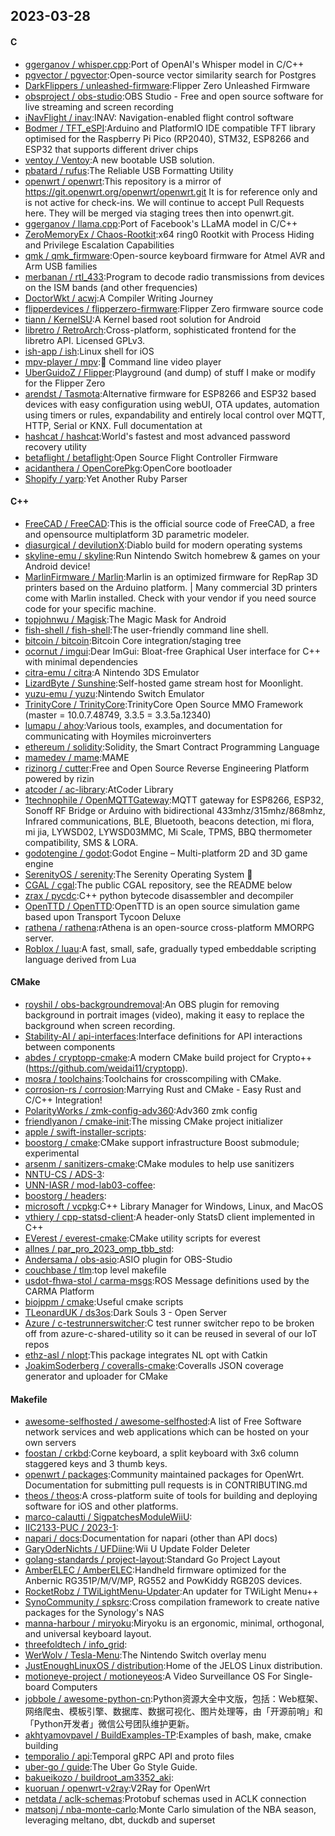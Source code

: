 ## 2023-03-28

#### C
* [ggerganov / whisper.cpp](https://github.com/ggerganov/whisper.cpp):Port of OpenAI's Whisper model in C/C++
* [pgvector / pgvector](https://github.com/pgvector/pgvector):Open-source vector similarity search for Postgres
* [DarkFlippers / unleashed-firmware](https://github.com/DarkFlippers/unleashed-firmware):Flipper Zero Unleashed Firmware
* [obsproject / obs-studio](https://github.com/obsproject/obs-studio):OBS Studio - Free and open source software for live streaming and screen recording
* [iNavFlight / inav](https://github.com/iNavFlight/inav):INAV: Navigation-enabled flight control software
* [Bodmer / TFT_eSPI](https://github.com/Bodmer/TFT_eSPI):Arduino and PlatformIO IDE compatible TFT library optimised for the Raspberry Pi Pico (RP2040), STM32, ESP8266 and ESP32 that supports different driver chips
* [ventoy / Ventoy](https://github.com/ventoy/Ventoy):A new bootable USB solution.
* [pbatard / rufus](https://github.com/pbatard/rufus):The Reliable USB Formatting Utility
* [openwrt / openwrt](https://github.com/openwrt/openwrt):This repository is a mirror of https://git.openwrt.org/openwrt/openwrt.git It is for reference only and is not active for check-ins. We will continue to accept Pull Requests here. They will be merged via staging trees then into openwrt.git.
* [ggerganov / llama.cpp](https://github.com/ggerganov/llama.cpp):Port of Facebook's LLaMA model in C/C++
* [ZeroMemoryEx / Chaos-Rootkit](https://github.com/ZeroMemoryEx/Chaos-Rootkit):x64 ring0 Rootkit with Process Hiding and Privilege Escalation Capabilities
* [qmk / qmk_firmware](https://github.com/qmk/qmk_firmware):Open-source keyboard firmware for Atmel AVR and Arm USB families
* [merbanan / rtl_433](https://github.com/merbanan/rtl_433):Program to decode radio transmissions from devices on the ISM bands (and other frequencies)
* [DoctorWkt / acwj](https://github.com/DoctorWkt/acwj):A Compiler Writing Journey
* [flipperdevices / flipperzero-firmware](https://github.com/flipperdevices/flipperzero-firmware):Flipper Zero firmware source code
* [tiann / KernelSU](https://github.com/tiann/KernelSU):A Kernel based root solution for Android
* [libretro / RetroArch](https://github.com/libretro/RetroArch):Cross-platform, sophisticated frontend for the libretro API. Licensed GPLv3.
* [ish-app / ish](https://github.com/ish-app/ish):Linux shell for iOS
* [mpv-player / mpv](https://github.com/mpv-player/mpv):🎥
Command line video player
* [UberGuidoZ / Flipper](https://github.com/UberGuidoZ/Flipper):Playground (and dump) of stuff I make or modify for the Flipper Zero
* [arendst / Tasmota](https://github.com/arendst/Tasmota):Alternative firmware for ESP8266 and ESP32 based devices with easy configuration using webUI, OTA updates, automation using timers or rules, expandability and entirely local control over MQTT, HTTP, Serial or KNX. Full documentation at
* [hashcat / hashcat](https://github.com/hashcat/hashcat):World's fastest and most advanced password recovery utility
* [betaflight / betaflight](https://github.com/betaflight/betaflight):Open Source Flight Controller Firmware
* [acidanthera / OpenCorePkg](https://github.com/acidanthera/OpenCorePkg):OpenCore bootloader
* [Shopify / yarp](https://github.com/Shopify/yarp):Yet Another Ruby Parser

#### C++
* [FreeCAD / FreeCAD](https://github.com/FreeCAD/FreeCAD):This is the official source code of FreeCAD, a free and opensource multiplatform 3D parametric modeler.
* [diasurgical / devilutionX](https://github.com/diasurgical/devilutionX):Diablo build for modern operating systems
* [skyline-emu / skyline](https://github.com/skyline-emu/skyline):Run Nintendo Switch homebrew & games on your Android device!
* [MarlinFirmware / Marlin](https://github.com/MarlinFirmware/Marlin):Marlin is an optimized firmware for RepRap 3D printers based on the Arduino platform. | Many commercial 3D printers come with Marlin installed. Check with your vendor if you need source code for your specific machine.
* [topjohnwu / Magisk](https://github.com/topjohnwu/Magisk):The Magic Mask for Android
* [fish-shell / fish-shell](https://github.com/fish-shell/fish-shell):The user-friendly command line shell.
* [bitcoin / bitcoin](https://github.com/bitcoin/bitcoin):Bitcoin Core integration/staging tree
* [ocornut / imgui](https://github.com/ocornut/imgui):Dear ImGui: Bloat-free Graphical User interface for C++ with minimal dependencies
* [citra-emu / citra](https://github.com/citra-emu/citra):A Nintendo 3DS Emulator
* [LizardByte / Sunshine](https://github.com/LizardByte/Sunshine):Self-hosted game stream host for Moonlight.
* [yuzu-emu / yuzu](https://github.com/yuzu-emu/yuzu):Nintendo Switch Emulator
* [TrinityCore / TrinityCore](https://github.com/TrinityCore/TrinityCore):TrinityCore Open Source MMO Framework (master = 10.0.7.48749, 3.3.5 = 3.3.5a.12340)
* [lumapu / ahoy](https://github.com/lumapu/ahoy):Various tools, examples, and documentation for communicating with Hoymiles microinverters
* [ethereum / solidity](https://github.com/ethereum/solidity):Solidity, the Smart Contract Programming Language
* [mamedev / mame](https://github.com/mamedev/mame):MAME
* [rizinorg / cutter](https://github.com/rizinorg/cutter):Free and Open Source Reverse Engineering Platform powered by rizin
* [atcoder / ac-library](https://github.com/atcoder/ac-library):AtCoder Library
* [1technophile / OpenMQTTGateway](https://github.com/1technophile/OpenMQTTGateway):MQTT gateway for ESP8266, ESP32, Sonoff RF Bridge or Arduino with bidirectional 433mhz/315mhz/868mhz, Infrared communications, BLE, Bluetooth, beacons detection, mi flora, mi jia, LYWSD02, LYWSD03MMC, Mi Scale, TPMS, BBQ thermometer compatibility, SMS & LORA.
* [godotengine / godot](https://github.com/godotengine/godot):Godot Engine – Multi-platform 2D and 3D game engine
* [SerenityOS / serenity](https://github.com/SerenityOS/serenity):The Serenity Operating System
🐞
* [CGAL / cgal](https://github.com/CGAL/cgal):The public CGAL repository, see the README below
* [zrax / pycdc](https://github.com/zrax/pycdc):C++ python bytecode disassembler and decompiler
* [OpenTTD / OpenTTD](https://github.com/OpenTTD/OpenTTD):OpenTTD is an open source simulation game based upon Transport Tycoon Deluxe
* [rathena / rathena](https://github.com/rathena/rathena):rAthena is an open-source cross-platform MMORPG server.
* [Roblox / luau](https://github.com/Roblox/luau):A fast, small, safe, gradually typed embeddable scripting language derived from Lua

#### CMake
* [royshil / obs-backgroundremoval](https://github.com/royshil/obs-backgroundremoval):An OBS plugin for removing background in portrait images (video), making it easy to replace the background when screen recording.
* [Stability-AI / api-interfaces](https://github.com/Stability-AI/api-interfaces):Interface definitions for API interactions between components
* [abdes / cryptopp-cmake](https://github.com/abdes/cryptopp-cmake):A modern CMake build project for Crypto++ (https://github.com/weidai11/cryptopp).
* [mosra / toolchains](https://github.com/mosra/toolchains):Toolchains for crosscompiling with CMake.
* [corrosion-rs / corrosion](https://github.com/corrosion-rs/corrosion):Marrying Rust and CMake - Easy Rust and C/C++ Integration!
* [PolarityWorks / zmk-config-adv360](https://github.com/PolarityWorks/zmk-config-adv360):Adv360 zmk config
* [friendlyanon / cmake-init](https://github.com/friendlyanon/cmake-init):The missing CMake project initializer
* [apple / swift-installer-scripts](https://github.com/apple/swift-installer-scripts):
* [boostorg / cmake](https://github.com/boostorg/cmake):CMake support infrastructure Boost submodule; experimental
* [arsenm / sanitizers-cmake](https://github.com/arsenm/sanitizers-cmake):CMake modules to help use sanitizers
* [NNTU-CS / ADS-3](https://github.com/NNTU-CS/ADS-3):
* [UNN-IASR / mod-lab03-coffee](https://github.com/UNN-IASR/mod-lab03-coffee):
* [boostorg / headers](https://github.com/boostorg/headers):
* [microsoft / vcpkg](https://github.com/microsoft/vcpkg):C++ Library Manager for Windows, Linux, and MacOS
* [vthiery / cpp-statsd-client](https://github.com/vthiery/cpp-statsd-client):A header-only StatsD client implemented in C++
* [EVerest / everest-cmake](https://github.com/EVerest/everest-cmake):CMake utility scripts for everest
* [allnes / par_pro_2023_omp_tbb_std](https://github.com/allnes/par_pro_2023_omp_tbb_std):
* [Andersama / obs-asio](https://github.com/Andersama/obs-asio):ASIO plugin for OBS-Studio
* [couchbase / tlm](https://github.com/couchbase/tlm):top level makefile
* [usdot-fhwa-stol / carma-msgs](https://github.com/usdot-fhwa-stol/carma-msgs):ROS Message definitions used by the CARMA Platform
* [biojppm / cmake](https://github.com/biojppm/cmake):Useful cmake scripts
* [TLeonardUK / ds3os](https://github.com/TLeonardUK/ds3os):Dark Souls 3 - Open Server
* [Azure / c-testrunnerswitcher](https://github.com/Azure/c-testrunnerswitcher):C test runner switcher repo to be broken off from azure-c-shared-utility so it can be reused in several of our IoT repos
* [ethz-asl / nlopt](https://github.com/ethz-asl/nlopt):This package integrates NL opt with Catkin
* [JoakimSoderberg / coveralls-cmake](https://github.com/JoakimSoderberg/coveralls-cmake):Coveralls JSON coverage generator and uploader for CMake

#### Makefile
* [awesome-selfhosted / awesome-selfhosted](https://github.com/awesome-selfhosted/awesome-selfhosted):A list of Free Software network services and web applications which can be hosted on your own servers
* [foostan / crkbd](https://github.com/foostan/crkbd):Corne keyboard, a split keyboard with 3x6 column staggered keys and 3 thumb keys.
* [openwrt / packages](https://github.com/openwrt/packages):Community maintained packages for OpenWrt. Documentation for submitting pull requests is in CONTRIBUTING.md
* [theos / theos](https://github.com/theos/theos):A cross-platform suite of tools for building and deploying software for iOS and other platforms.
* [marco-calautti / SigpatchesModuleWiiU](https://github.com/marco-calautti/SigpatchesModuleWiiU):
* [IIC2133-PUC / 2023-1](https://github.com/IIC2133-PUC/2023-1):
* [napari / docs](https://github.com/napari/docs):Documentation for napari (other than API docs)
* [GaryOderNichts / UFDiine](https://github.com/GaryOderNichts/UFDiine):Wii U Update Folder Deleter
* [golang-standards / project-layout](https://github.com/golang-standards/project-layout):Standard Go Project Layout
* [AmberELEC / AmberELEC](https://github.com/AmberELEC/AmberELEC):Handheld firmware optimized for the Anbernic RG351P/M/V/MP, RG552 and PowKiddy RGB20S devices.
* [RocketRobz / TWiLightMenu-Updater](https://github.com/RocketRobz/TWiLightMenu-Updater):An updater for TWiLight Menu++
* [SynoCommunity / spksrc](https://github.com/SynoCommunity/spksrc):Cross compilation framework to create native packages for the Synology's NAS
* [manna-harbour / miryoku](https://github.com/manna-harbour/miryoku):Miryoku is an ergonomic, minimal, orthogonal, and universal keyboard layout.
* [threefoldtech / info_grid](https://github.com/threefoldtech/info_grid):
* [WerWolv / Tesla-Menu](https://github.com/WerWolv/Tesla-Menu):The Nintendo Switch overlay menu
* [JustEnoughLinuxOS / distribution](https://github.com/JustEnoughLinuxOS/distribution):Home of the JELOS Linux distribution.
* [motioneye-project / motioneyeos](https://github.com/motioneye-project/motioneyeos):A Video Surveillance OS For Single-board Computers
* [jobbole / awesome-python-cn](https://github.com/jobbole/awesome-python-cn):Python资源大全中文版，包括：Web框架、网络爬虫、模板引擎、数据库、数据可视化、图片处理等，由「开源前哨」和「Python开发者」微信公号团队维护更新。
* [akhtyamovpavel / BuildExamples-TP](https://github.com/akhtyamovpavel/BuildExamples-TP):Examples of bash, make, cmake building
* [temporalio / api](https://github.com/temporalio/api):Temporal gRPC API and proto files
* [uber-go / guide](https://github.com/uber-go/guide):The Uber Go Style Guide.
* [bakueikozo / buildroot_am3352_aki](https://github.com/bakueikozo/buildroot_am3352_aki):
* [kuoruan / openwrt-v2ray](https://github.com/kuoruan/openwrt-v2ray):V2Ray for OpenWrt
* [netdata / aclk-schemas](https://github.com/netdata/aclk-schemas):Protobuf schemas used in ACLK connection
* [matsonj / nba-monte-carlo](https://github.com/matsonj/nba-monte-carlo):Monte Carlo simulation of the NBA season, leveraging meltano, dbt, duckdb and superset
